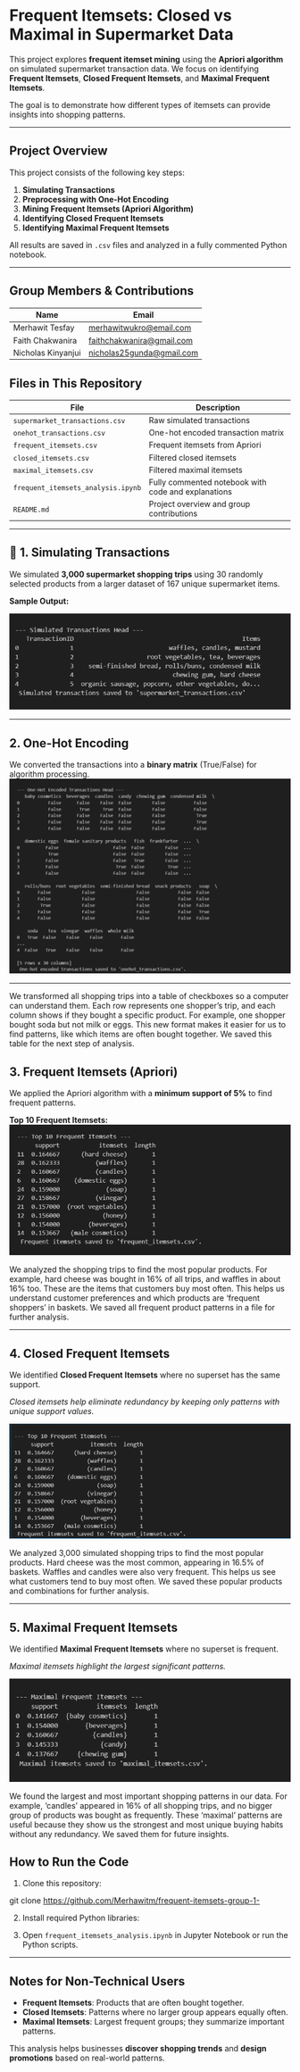 # Frequent Itemsets: Closed vs Maximal in Supermarket Data

This project explores **frequent itemset mining** using the **Apriori algorithm** on simulated supermarket transaction data. We focus on identifying **Frequent Itemsets**, **Closed Frequent Itemsets**, and **Maximal Frequent Itemsets**.

The goal is to demonstrate how different types of itemsets can provide insights into shopping patterns.

---

##  Project Overview

This project consists of the following key steps:

1. **Simulating Transactions**
2. **Preprocessing with One-Hot Encoding**
3. **Mining Frequent Itemsets (Apriori Algorithm)**
4. **Identifying Closed Frequent Itemsets**
5. **Identifying Maximal Frequent Itemsets**

All results are saved in `.csv` files and analyzed in a fully commented Python notebook.

---

## Group Members & Contributions

| Name                | Email                   |                              
|---------------------|---------------------------|
| Merhawit Tesfay      |merhawitwukro@email.com       
| Faith Chakwanira     |faithchakwanira@gmail.com
| Nicholas Kinyanjui   |nicholas25gunda@gmail.com

## Files in This Repository

| File                               | Description                                         |
|-------------------------------------|-----------------------------------------------------|
| `supermarket_transactions.csv`     | Raw simulated transactions                         |
| `onehot_transactions.csv`          | One-hot encoded transaction matrix                 |
| `frequent_itemsets.csv`            | Frequent itemsets from Apriori                     |
| `closed_itemsets.csv`              | Filtered closed itemsets                           |
| `maximal_itemsets.csv`             | Filtered maximal itemsets                          |
| `frequent_itemsets_analysis.ipynb` | Fully commented notebook with code and explanations|
| `README.md`                        | Project overview and group contributions           |

---

## 🛒 1. Simulating Transactions

We simulated **3,000 supermarket shopping trips** using 30 randomly selected products from a larger dataset of 167 unique supermarket items.

**Sample Output:**

![alt text](image.png)


---

##  2. One-Hot Encoding

We converted the transactions into a **binary matrix** (True/False) for algorithm processing.
![alt text](image-1.png)

---
We transformed all shopping trips into a table of checkboxes so a computer can understand them. Each row represents one shopper’s trip, and each column shows if they bought a specific product. For example, one shopper bought soda but not milk or eggs. This new format makes it easier for us to find patterns, like which items are often bought together. We saved this table for the next step of analysis.
##  3. Frequent Itemsets (Apriori)

We applied the Apriori algorithm with a **minimum support of 5%** to find frequent patterns.

**Top 10 Frequent Itemsets:**
![alt text](image-2.png) 




We analyzed the shopping trips to find the most popular products. For example, hard cheese was bought in 16% of all trips, and waffles in about 16% too. These are the items that customers buy most often. This helps us understand customer preferences and which products are ‘frequent shoppers’ in baskets. We saved all frequent product patterns in a file for further analysis.



---

##  4. Closed Frequent Itemsets

We identified **Closed Frequent Itemsets** where no superset has the same support.

*Closed itemsets help eliminate redundancy by keeping only patterns with unique support values.*

![alt text](image-3.png)

We analyzed 3,000 simulated shopping trips to find the most popular products. Hard cheese was the most common, appearing in 16.5% of baskets. Waffles and candles were also very frequent. This helps us see what customers tend to buy most often. We saved these popular products and combinations for further analysis.


---

## 5. Maximal Frequent Itemsets

We identified **Maximal Frequent Itemsets** where no superset is frequent.

*Maximal itemsets highlight the largest significant patterns.*

![alt text](image-4.png)

We found the largest and most important shopping patterns in our data. For example, ‘candles’ appeared in 16% of all shopping trips, and no bigger group of products was bought as frequently. These ‘maximal’ patterns are useful because they show us the strongest and most unique buying habits without any redundancy. We saved them for future insights.


##  How to Run the Code

1. Clone this repository:

git clone  https://github.com/Merhawitm/frequent-itemsets-group-1-

2. Install required Python libraries:

3. Open `frequent_itemsets_analysis.ipynb` in Jupyter Notebook or run the Python scripts.

---

##  Notes for Non-Technical Users

- **Frequent Itemsets**: Products that are often bought together.  
- **Closed Itemsets**: Patterns where no larger group appears equally often.  
- **Maximal Itemsets**: Largest frequent groups; they summarize important patterns.  

This analysis helps businesses **discover shopping trends** and **design promotions** based on real-world patterns.



